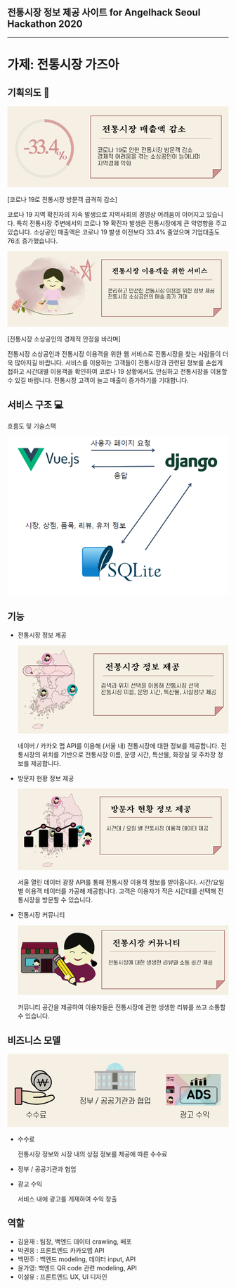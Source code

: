 ## 전통시장 정보 제공 사이트 for Angelhack Seoul Hackathon 2020

---

# 가제: 전통시장 가즈아



## 기획의도 :money_with_wings:

![전통시장 매출액 감소](./docs/imgs/1.png)

[코로나 19로 전통시장 방문객 급격히 감소]

코로나 19 지역 확진자의 지속 발생으로 지역사회의 경영상 어려움이 이어지고 있습니다. 특히 전통시장 주변에서의 코로나 19 확진자 발생은 전통시장에게 큰 악영향을 주고 있습니다. 소상공인 매출액은 코로나 19 발생 이전보다 33.4% 줄었으며 기업대출도 76조 증가했습니다.

![전통시장 이용객을 위한 서비스](./docs/imgs/2.png)

[전통시장 소상공인의 경제적 안정을 바라며]

전통시장 소상공인과 전통시장 이용객을 위한 웹 서비스로 전통시장을 찾는 사람들이 더욱 많아지길 바랍니다. 서비스를 이용하는 고객들이 전통시장과 관련된 정보를 손쉽게 접하고 시간대별 이용객을 확인하여 코로나 19 상황에서도 안심하고 전통시장을 이용할 수 있길 바랍니다. 전통시장 고객이 늘고 매출이 증가하기를 기대합니다.



## 서비스 구조 :computer:

흐름도 및 기술스택

![](./docs/data-flow.png)



## 기능

* 전통시장 정보 제공

  ![전통시장 정보 제공](./docs/imgs/4.png)

  네이버 / 카카오 맵 API를 이용해 (서울 내) 전통시장에 대한 정보를 제공합니다. 전통시장의 위치를 기반으로 전통시장 이름, 운영 시간, 특산물, 화장실 및 주차장 정보를 제공합니다.

* 방문자 현황 정보 제공

  ![방문자 현황 정보 제공](./docs/imgs/5.png)

  서울 열린 데이터 광장 API를 통해 전통시장 이용객 정보를 받아옵니다. 시간/요일 별 이용객 테이터를 가공해 제공합니다. 고객은 이용자가 적은 시간대를 선택해 전통시장을 방문할 수 있습니다.

* 전통시장 커뮤니티

  ![전통시장 커뮤니티](./docs/imgs/6.png)

  커뮤니티 공간을 제공하여 이용자들은 전통시장에 관한 생생한 리뷰를 쓰고  소통할 수 있습니다. 



## 비즈니스 모델

![비즈니스 모델](./docs/imgs/3.png)

* 수수료

  전통시장 정보와 시장 내의 상점 정보를 제공에 따른 수수료

* 정부 / 공공기관과 협업

* 광고 수익

  서비스 내에 광고를 게재하여 수익 창출



## 역할

- 김윤재 : 팀장, 백엔드 데이터 crawling, 배포
- 박권응 : 프론트엔드 카카오맵 API
- 백민주 : 백엔드 modeling, 데이터 input, API
- 윤가영: 백엔드 QR code 관련 modeling, API
- 이설유 : 프론트엔드 UX, UI 디자인